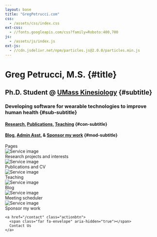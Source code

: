 ```yaml
---
layout: base
title: "GregPetrucci.com"
css:
  - /assets/css/index.css
ext-css:
  - //fonts.googleapis.com/css?family=Roboto:400,700
js:
  - /assets/js/index.js
ext-js:
  - //cdn.jsdelivr.net/npm/particles.js@2.0.0/particles.min.js
---
```


<div id="header" class="cut1" markdown="1">

<div id="header-inner" markdown="1">

# Greg Petrucci, M.S. {#title}

## Ph.D. Student @ [UMass Kinesiology](https://www.umass.edu/public-health-sciences/kinesiology) {#subtitle}

### Developing software for wearable technologies to improve human health {#sub-subtitle}

#### [Research](https://gregpetrucci.com/research/), [Publications](https://gregpetrucci.com/pubs/), [Teaching](https://gregpetrucci.com/teaching/) {#con-subtitle}

#### [Blog](https://gregpetrucci.com/blog/), [Admin Asst](https://fantastical.app/gpetrucci/admin-asst), & [Sponsor my work](https://gregpetrucci.com/sponsor/) {#mod-subtitle}


</div>

<div id="services-out" class="page-section cut1">
  <div id="services">
    <div class="section-title">Pages</div>
    <div id="services-list">
      <div class="service">
        <img class="service-img" alt="Service image" src="/assets/img/scale-flexiple/Complex dashboard.png" />
        <div class="service-text">Research projects and interests</div>
      </div>
      <div class="service">
        <img class="service-img" alt="Service image" src="/assets/img/scale-flexiple/Successful completion of project.png" />
        <div class="service-text">Publications and CV</div>
      </div>
      <div id="services-break"></div>
      <div class="service">
        <img class="service-img" alt="Service image" src="/assets/img/scale-flexiple/Bug tracking.png" />
        <div class="service-text">Teaching</div>
      </div>
      <div class="service">
        <img class="service-img" alt="Service image" src="/assets/img/scale-flexiple/Work risk-free.png" />
        <div class="service-text">Blog</div>
      </div>
      <div class="service">
        <img class="service-img" alt="Service image" src="/assets/img/scale-flexiple/Work risk-free.png" />
        <div class="service-text">Meeting scheduler</div>
        </div>
      <div class="service">
        <img class="service-img" alt="Service image" src="/assets/img/scale-flexiple/Work risk-free.png" />
        <div class="service-text">Sponsor my work</div>
         </div>
    </div>

    <a href="/contact" class="actionbtn">
      <span class="far fa-envelope" aria-hidden="true"></span>
      Contact Us
    </a>
  </div>
</div>



      
      
     
